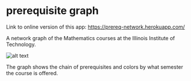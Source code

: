 # prerequisite graph
Link to online version of this app: https://prereq-network.herokuapp.com/

A network graph of the Mathematics courses at the Illinois Institute of Technology.

![alt text](https://user-images.githubusercontent.com/54728808/90305085-4dc49680-de84-11ea-9611-c8649a042466.PNG)

The graph shows the chain of prerequisites and colors by what semester the course is offered. 
